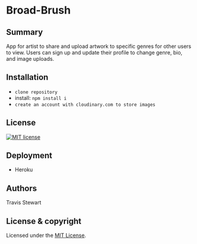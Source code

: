 # Broad-Brush

## Summary 

App for artist to share and upload artwork to specific genres for other users to view. Users can sign up and update their profile to change genre, bio, and image uploads. 

## Installation 
- `clone repository`
- install: `npm install i`
- `create an account with cloudinary.com to store images`


## License 

[![MIT license](http://img.shields.io/badge/license-MIT-brightgreen.svg)](http://opensource.org/licenses/MIT)

## Deployment 
 - Heroku 

## Authors 
Travis Stewart 

## License & copyright

Licensed under the [MIT License](LICENSE).